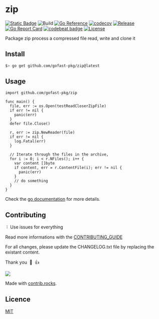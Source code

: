 # zip

[![Static Badge](https://img.shields.io/badge/project%20use%20codesystem-green?link=https%3A%2F%2Fgithub.com%2Fgofast-pkg%2Fcodesystem)](https://github.com/gofast-pkg/codesystem)
![Build](https://github.com/gofast-pkg/zip/actions/workflows/ci.yml/badge.svg)
[![Go Reference](https://pkg.go.dev/badge/github.com/gofast-pkg/zip.svg)](https://pkg.go.dev/github.com/gofast-pkg/zip)
[![codecov](https://codecov.io/gh/gofast-pkg/zip/branch/main/graph/badge.svg?token=7TCE3QB21E)](https://codecov.io/gh/gofast-pkg/zip)
[![Release](https://img.shields.io/github/release/gofast-pkg/zip?style=flat-square)](https://github.com/gofast-pkg/zip/releases)
[![Go Report Card](https://goreportcard.com/badge/github.com/gofast-pkg/zip)](https://goreportcard.com/report/github.com/gofast-pkg/zip)
[![codebeat badge](https://codebeat.co/badges/9338570f-6fe5-4095-bf2f-93a53c5dc800)](https://codebeat.co/projects/github-com-gofast-pkg-zip-main)
[![License](http://img.shields.io/badge/license-mit-blue.svg?style=flat-square)](https://raw.githubusercontent.com/gofast-pkg/zip/blob/main/LICENSE)

Package zip process a compressed file read, write and clone it

## Install

``` bash
$> go get github.com/gofast-pkg/zip@latest
```

## Usage

``` Golang
import github.com/gofast-pkg/zip

func main() {
  file, err := os.Open(testReadCloserZipFile)
  if err != nil {
    panic(err)
  }
  defer file.Close()

  r, err := zip.NewReader(file)
  if err != nil {
    log.Fatal(err)
  }

  // Iterate through the files in the archive,
  for i := 0; i < r.NFiles(); i++ {
    var content []byte
    if content, err = r.ContentFile(i); err != nil {
      panic(err)
    }
    // do something
  }
}
```

Check the [go documentation](https://pkg.go.dev/github.com/gofast-pkg/zip) for more details.

## Contributing

&nbsp;:grey_exclamation:&nbsp; Use issues for everything

Read more informations with the [CONTRIBUTING_GUIDE](./.github/CONTRIBUTING.md)

For all changes, please update the CHANGELOG.txt file by replacing the existant content.

Thank you &nbsp;:pray:&nbsp;&nbsp;:+1:&nbsp;

<a href="https://github.com/gofast-pkg/zip/graphs/contributors">
  <img src="https://contrib.rocks/image?repo=gofast-pkg/zip" />
</a>

Made with [contrib.rocks](https://contrib.rocks).

## Licence

[MIT](https://github.com/gofast-pkg/zip/blob/main/LICENSE)
